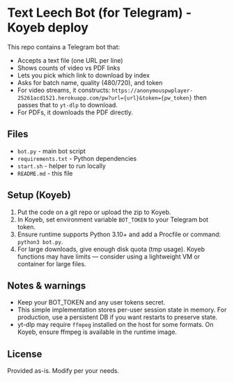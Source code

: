 # Text Leech Bot (for Telegram) - Koyeb deploy

This repo contains a Telegram bot that:
- Accepts a text file (one URL per line)
- Shows counts of video vs PDF links
- Lets you pick which link to download by index
- Asks for batch name, quality (480/720), and token
- For video streams, it constructs:
  `https://anonymouspwplayer-25261acd1521.herokuapp.com/pw?url={url}&token={pw_token}`
  then passes that to `yt-dlp` to download.
- For PDFs, it downloads the PDF directly.

## Files
- `bot.py` - main bot script
- `requirements.txt` - Python dependencies
- `start.sh` - helper to run locally
- `README.md` - this file

## Setup (Koyeb)
1. Put the code on a git repo or upload the zip to Koyeb.
2. In Koyeb, set environment variable `BOT_TOKEN` to your Telegram bot token.
3. Ensure runtime supports Python 3.10+ and add a Procfile or command: `python3 bot.py`.
4. For large downloads, give enough disk quota (tmp usage). Koyeb functions may have limits — consider using a lightweight VM or container for large files.

## Notes & warnings
- Keep your BOT_TOKEN and any user tokens secret.
- This simple implementation stores per-user session state in memory. For production, use a persistent DB if you want restarts to preserve state.
- yt-dlp may require `ffmpeg` installed on the host for some formats. On Koyeb, ensure ffmpeg is available in the runtime image.

## License
Provided as-is. Modify per your needs.
